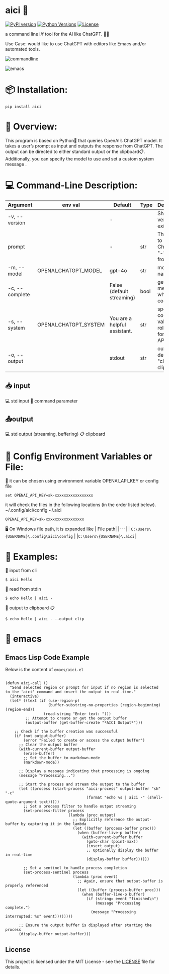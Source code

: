# aici 🚀

[![PyPI version](https://img.shields.io/pypi/v/aici.svg)](https://pypi.org/project/aici/) [![Python Versions](https://img.shields.io/pypi/pyversions/aici.svg)](https://pypi.org/project/aici/) [![License](https://img.shields.io/pypi/l/aici.svg)](https://opensource.org/licenses/MIT)

a command line i/f tool for the AI like ChatGPT. 🤖💬

Use Case: would like to use ChatGPT with editors like Emacs and/or automated tools.

![commandline](images/aicissv.webp)

![emacs](images/aiciemacsssv.webp)

# 📦 Installation:

`pip install aici`

# 📖 Overview:

This program is based on Python🐍 that queries OpenAI’s ChatGPT model. It takes a user’s prompt as input and outputs the response from ChatGPT. The output can be directed to either standard output or the clipboard📋. Additionally, you can specify the model to use and set a custom system message .

# 💻 Command-Line Description:

| Argument       | env val               | Default                      | Type | Description                                               |
| -------------- | --------------------- | ---------------------------- | ---- | --------------------------------------------------------- |
| -v, --version  |                       | -                            |      | Show version and exit                                     |
| prompt         |                       | -                            | str  | The prompt to send to ChatGPT or "-" to read from stdin   |
| -m, --model    | OPENAI_CHATGPT_MODEL  | gpt-4o                       | str  | model name                                                |
| -c, --complete |                       | False (default streaming)    | bool | get a message when completed                              |
| -s, --system   | OPENAI_CHATGPT_SYSTEM | You are a helpful assistant. | str  | specify the content value of role:system for the chat API |
| -o, --output   |                       | stdout                       | str  | output destination, "clip" for clipboard                  |

## 📥 input

💻 std input
💬 command parameter

## 📤output

💻 std output (streaming, beffering)
📋 clipboard

# 🔧 Config Environment Variables or File:

🔑 it can be chosen using environment variable OPENAI_API_KEY or config file

```
set OPENAI_API_KEY=sk-xxxxxxxxxxxxxxxxx
```

it will check the files in the following locations (in the order listed below).
~/.config/aici/config ~/.aici

```
OPENAI_API_KEY=sk-xxxxxxxxxxxxxxxxx
```

🖥️ On Windows file path, it is expanded like
| File path|
|---|
| `C:\Users\{USERNAME}\.config\aici\config` |
|`C:\Users\{USERNAME}\.aici`|

# 👋 Examples:

💨 input from cli

```
$ aici Hello
```

💨 read from stdin

```
$ echo Hello | aici -
```

💨 output to clipboard 📋

```
$ echo Hello | aici - --output clip
```

# 👋 emacs

## Emacs Lisp Code Example

Below is the content of `emacs/aici.el`

```elisp

(defun aici-call ()
  "Send selected region or prompt for input if no region is selected to the 'aici' command and insert the output in real-time."
  (interactive)
  (let* ((text (if (use-region-p)
                   (buffer-substring-no-properties (region-beginning) (region-end))
                 (read-string "Enter text: ")))
         ;; Attempt to create or get the output buffer
         (output-buffer (get-buffer-create "*AICI Output*")))

    ;; Check if the buffer creation was successful
    (if (not output-buffer)
        (error "Failed to create or access the output buffer")
      ;; Clear the output buffer
      (with-current-buffer output-buffer
        (erase-buffer)
        ;; Set the buffer to markdown-mode
        (markdown-mode))

      ;; Display a message indicating that processing is ongoing
      (message "Processing...")

      ;; Start the process and stream the output to the buffer
      (let ((process (start-process "aici-process" output-buffer "sh" "-c"
                                    (format "echo %s | aici -" (shell-quote-argument text)))))
        ;; Set a process filter to handle output streaming
        (set-process-filter process
                            (lambda (proc output)
                              ;; Explicitly reference the output-buffer by capturing it in the lambda
                              (let ((buffer (process-buffer proc)))
                                (when (buffer-live-p buffer)
                                  (with-current-buffer buffer
                                    (goto-char (point-max))
                                    (insert output)
                                    ;; Optionally display the buffer in real-time
                                    (display-buffer buffer))))))

        ;; Set a sentinel to handle process completion
        (set-process-sentinel process
                              (lambda (proc event)
                                ;; Again, ensure that output-buffer is properly referenced
                                (let ((buffer (process-buffer proc)))
                                  (when (buffer-live-p buffer)
                                    (if (string= event "finished\n")
                                        (message "Processing complete.")
                                      (message "Processing interrupted: %s" event))))))))

      ;; Ensure the output buffer is displayed after starting the process
      (display-buffer output-buffer)))

```

## License

This project is licensed under the MIT License - see the [LICENSE](LICENSE) file for details.
